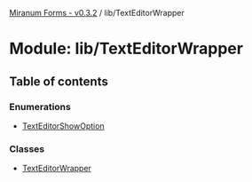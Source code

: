[Miranum Forms - v0.3.2](../documentation.md) / lib/TextEditorWrapper

# Module: lib/TextEditorWrapper

## Table of contents

### Enumerations

- [TextEditorShowOption](../enums/lib_TextEditorWrapper.TextEditorShowOption.md)

### Classes

- [TextEditorWrapper](../classes/lib_TextEditorWrapper.TextEditorWrapper.md)
